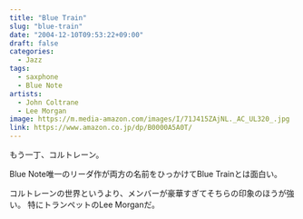 ```yaml
---
title: "Blue Train"
slug: "blue-train"
date: "2004-12-10T09:53:22+09:00"
draft: false
categories:
  - Jazz
tags:
  - saxphone
  - Blue Note
artists:
  - John Coltrane
  - Lee Morgan
image: https://m.media-amazon.com/images/I/71J415ZAjNL._AC_UL320_.jpg
link: https://www.amazon.co.jp/dp/B0000A5A0T/
---
```

もう一丁、コルトレーン。 
<!--more-->
Blue Note唯一のリーダ作が両方の名前をひっかけてBlue Trainとは面白い。

コルトレーンの世界というより、メンバーが豪華すぎてそちらの印象のほうが強い。
特にトランペットのLee Morganだ。

